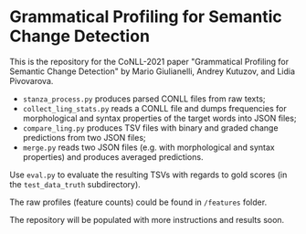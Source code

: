 # Grammatical Profiling for Semantic Change Detection

This is the repository for the CoNLL-2021 paper "Grammatical Profiling for Semantic Change Detection" by Mario Giulianelli, Andrey Kutuzov, and Lidia Pivovarova.

- `stanza_process.py` produces parsed CONLL files from raw texts;
- `collect_ling_stats.py` reads a CONLL file and dumps frequencies for morphological and syntax properties of the target words into JSON files;
- `compare_ling.py` produces TSV files with binary and graded change predictions from two JSON files;
- `merge.py` reads two JSON files (e.g. with morphological and syntax properties) and produces averaged predictions.

Use `eval.py` to evaluate the resulting TSVs with regards to gold scores (in the `test_data_truth` subdirectory).

The raw profiles (feature counts) could be found in `/features` folder.

The repository will be populated with more instructions and results soon.

